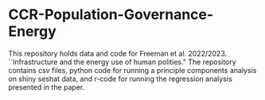 # CCR-Population-Governance-Energy
This repository holds data and code for Freeman et al. 2022/2023. ``Infrastructure and the energy use of human polities." The repository contains csv files, python code for running a principle components analysis on shiny seshat data, and r-code for running the regression analysis presented in the paper.
